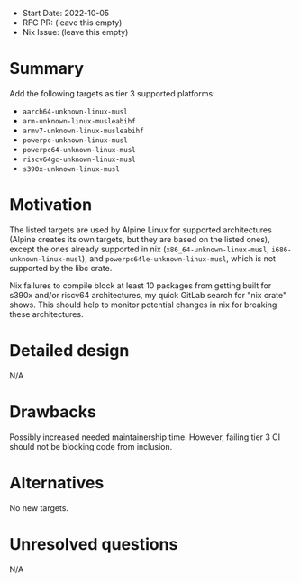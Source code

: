 - Start Date: 2022-10-05
- RFC PR: (leave this empty)
- Nix Issue: (leave this empty)

# Summary
[summary]: #summary

Add the following targets as tier 3 supported platforms:
  * `aarch64-unknown-linux-musl`
  * `arm-unknown-linux-musleabihf`
  * `armv7-unknown-linux-musleabihf`
  * `powerpc-unknown-linux-musl`
  * `powerpc64-unknown-linux-musl`
  * `riscv64gc-unknown-linux-musl`
  * `s390x-unknown-linux-musl`

# Motivation
[motivation]: #motivation

The listed targets are used by Alpine Linux for supported architectures (Alpine
creates its own targets, but they are based on the listed ones), except the ones
already supported in nix (`x86_64-unknown-linux-musl`, `i686-unknown-linux-musl`),
and `powerpc64le-unknown-linux-musl`, which is not supported by the libc crate.

Nix failures to compile block at least 10 packages from getting built
for s390x and/or riscv64 architectures, my quick GitLab search for "nix crate" shows.
This should help to monitor potential changes in nix for breaking these architectures.

# Detailed design
[design]: #detailed-design

N/A

# Drawbacks
[drawbacks]: #drawbacks

Possibly increased needed maintainership time. However, failing tier 3 CI
should not be blocking code from inclusion.

# Alternatives
[alternatives]: #alternatives

No new targets.

# Unresolved questions
[unresolved]: #unresolved-questions

N/A
